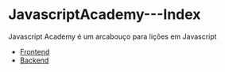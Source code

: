 # JavascriptAcademy---Index
Javascript Academy é um arcabouço para lições em Javascript


- [Frontend](https://github.com/ArthurSampaio/JSAcademy)
- [Backend](https://github.com/ArthurSampaio/JSAcademy-API)
